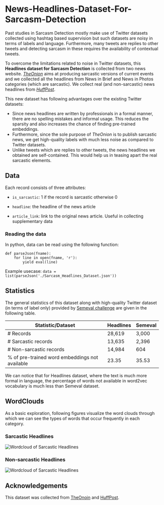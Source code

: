 # News-Headlines-Dataset-For-Sarcasm-Detection

Past studies in Sarcasm Detection mostly make use of Twitter datasets collected using hashtag based supervision but such datasets are noisy in terms of labels and language. Furthermore, many tweets are replies to other tweets and detecting sarcasm in these requires the availability of contextual tweets.

To overcome the limitations related to noise in Twitter datasets, this **Headlines dataset for Sarcasm Detection** is collected from two news website. [*TheOnion*](https://www.theonion.com/) aims at producing sarcastic versions of current events and we collected all the headlines from News in Brief and News in Photos categories (which are sarcastic). We collect real (and non-sarcastic) news headlines from [*HuffPost*](https://www.huffingtonpost.com/).

This new dataset has following advantages over the existing Twitter datasets:
* Since news headlines are written by professionals in a formal manner, there are no spelling mistakes and informal usage. This reduces the sparsity and also increases the chance of finding pre-trained embeddings.
* Furthermore, since the sole purpose of *TheOnion* is to publish sarcastic news, we get high-quality labels with much less noise as compared to Twitter datasets.
* Unlike tweets which are replies to other tweets, the news headlines we obtained are self-contained. This would help us in teasing apart the real sarcastic elements.

## Data
Each record consists of three attributes:

* ```is_sarcastic```: 1 if the record is sarcastic otherwise 0

* ```headline```: the headline of the news article

* ```article_link```: link to the original news article. Useful in collecting supplementary data

### Reading the data
In python, data can be read using the following function:

~~~~
def parseJson(fname):
    for line in open(fname, 'r'):
        yield eval(line)
~~~~

Example usecase: `data = list(parseJson('./Sarcasm_Headlines_Dataset.json'))`

## Statistics
The general statistics of this dataset along with high-quality Twitter dataset (in terms of label only) provided by [Semeval challenge](https://competitions.codalab.org/competitions/17468) are given in the following table. 

| Statistic/Dataset                              | Headlines | Semeval |
|------------------------------------------------|-----------|---------|
| # Records                                      | 28,619    | 3,000   |
| # Sarcastic records                            | 13,635    | 2,396   |
| # Non-sarcastic records                        | 14,984    | 604     |
| % of pre-trained word embeddings not available | 23.35     | 35.53   |

We can notice that for Headlines dataset, where the text is much more formal in language, the percentage of words not available in word2vec vocabulary is much less than Semeval dataset.

## WordClouds
As a basic exploration, following figures visualize the word clouds through which we can see the types of words that occur frequently in each category.

### Sarcastic Headlines
![Wordcloud of Sarcastic Headlines](https://github.com/rishabhmisra/Sarcasm-Headlines-Dataset/blob/master/wordcloud_sarcastic.png)

### Non-sarcastic Headlines
![Wordcloud of Sarcastic Headlines](https://github.com/rishabhmisra/Sarcasm-Headlines-Dataset/blob/master/wordcloud_non_sarcastic.png)

## Acknowledgements
This dataset was collected from [TheOnoin](https://theonion.com) and [HuffPost](https://www.huffingtonpost.com/).
